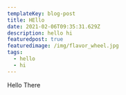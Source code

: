 ```yaml
---
templateKey: blog-post
title: HEllo
date: 2021-02-06T09:35:31.629Z
description: hello hi
featuredpost: true
featuredimage: /img/flavor_wheel.jpg
tags:
  - hello
  - hi
---
```

Hello There